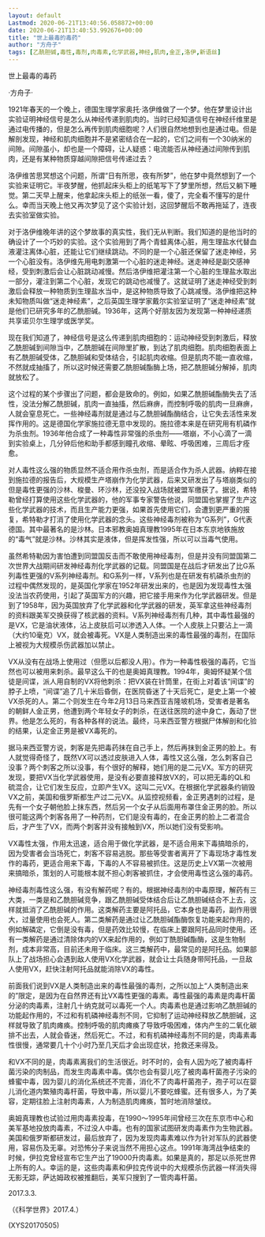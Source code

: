 ```yaml
---
layout: default
Lastmod: 2020-06-21T13:40:56.058872+00:00
date: 2020-06-21T13:40:53.992676+00:00
title: "世上最毒的毒药"
author: "方舟子"
tags: [乙酰胆碱,毒性,毒剂,肉毒素,化学武器,神经,肌肉,金正,洛伊,新语丝]
---
```


世上最毒的毒药

·方舟子·

1921年春天的一个晚上，德国生理学家奥托·洛伊维做了一个梦。他在梦里设计出实验证明神经信号是怎么从神经传递到肌肉的。当时已经知道信号在神经纤维里是通过电传播的，但是怎么再传到肌肉细胞呢？人们很自然地想到也是通过电。但是解剖发现，神经和肌肉细胞并不是紧密结合在一起的，它们之间有一个30纳米的间隙。间隙虽小，却也是一个障碍，让人疑惑：电流能否从神经通过间隙传到肌肉，还是有某种物质穿越间隙把信号传递过去？

洛伊维苦思冥想这个问题，所谓“日有所思，夜有所梦”，他在梦中竟然想到了一个实验来证明它。半夜梦醒，他抓起床头柜上的纸笔写下了梦里所想，然后又躺下睡觉。第二天早上醒来，他拿起床头柜上的纸张一看，傻了，完全看不懂写的是什么。幸而当天晚上他又再次梦见了这个实验计划，这回梦醒后不敢再拖延了，连夜去实验室做实验。

对于洛伊维晚年讲的这个梦故事的真实性，我们无从判断。我们知道的是他当时的确设计了一个巧妙的实验。这个实验用到了两个青蛙离体心脏，用生理盐水代替血液灌注离体心脏，还能让它们继续跳动。不同的是一个心脏还保留了迷走神经，另一个心脏没有。洛伊维先用电刺激第一个心脏的迷走神经。迷走神经是副交感神经，受到刺激后会让心脏跳动减慢。然后洛伊维把灌注第一个心脏的生理盐水取出一部分，灌注到第二个心脏，发现它的跳动也减慢了。这就证明了迷走神经受到刺激后会释放一种物质到生理盐水当中，是这种物质导致了心跳减慢。洛伊维把这种未知物质叫做“迷走神经素”，之后英国生理学家戴尔实验室证明了“迷走神经素”就是他们已研究多年的乙酰胆碱。1936年，这两个好朋友因为发现第一种神经递质共享诺贝尔生理学或医学奖。

现在我们知道了，神经信号是这么传递到肌肉细胞的：运动神经受到刺激后，释放乙酰胆碱到间隙当中，乙酰胆碱在间隙里扩散，到达了肌肉细胞。肌肉细胞表面上有乙酰胆碱受体，乙酰胆碱和受体结合，引起肌肉收缩。但是肌肉不能一直收缩，不然就成抽搐了，所以这时候还需要乙酰胆碱酯酶上场，把乙酰胆碱分解掉，肌肉就放松了。

这个过程的某个步骤出了问题，都会是致命的。例如，如果乙酰胆碱酯酶失去了活性，没法分解乙酰胆碱，肌肉一直抽搐，然后麻痹，而控制呼吸的肌肉一旦麻痹，人就会窒息死亡。一些神经毒剂就是通过与乙酰胆碱酯酶结合，让它失去活性来发挥作用的。这是德国化学家施拉德无意中发现的。施拉德本来是在研究用有机磷作为杀虫剂。1936年他合成了一种毒性非常强的杀虫剂——塔崩，不小心滴了一滴到实验桌上，几分钟后他和助手都感到瞳孔收缩、晕眩、呼吸困难，三周后才痊愈。

对人毒性这么强的物质显然不适合用作杀虫剂，而是适合作为杀人武器。纳粹在接到施拉德的报告后，大规模生产塔崩作为化学武器，后来又研发出了与塔崩类似的但是毒性更强的沙林、梭曼、环沙林，还没投入战场就被盟军缴获了。据说，希特勒曾经打算使用这些化学武器的，他的军事专家警告他说，同盟国也掌握了生产这些化学武器的技术，而且生产能力更强，如果首先使用它们，会遭到更严重的报复，希特勒才打消了使用化学武器的念头。这些神经毒剂被称为“G系列”，G代表德国。其中最著名的是沙林。日本邪教奥姆真理教1995年在日本东京地铁施放的“毒气”就是沙林。沙林其实是液体，但是挥发性强，所以可以当毒气使用。

虽然希特勒因为害怕遭到同盟国反击而不敢使用神经毒剂，但是并没有同盟国第二次世界大战期间研发神经毒剂化学武器的记载。同盟国是在战后才研发出了比G系列毒性更强的V系列神经毒剂。和G系列一样，V系列也是在研发有机磷杀虫剂的过程中偶然发现的，是英国化学家在1952年研发出来的，也是因为发现毒性太强没法当农药使用，引起了英国军方的兴趣，把它接手用来作为化学武器研发。但是到了1958年，因为英国放弃了化学武器和化学武器的研发，英军拿这些神经毒剂的资料跟美军交换获得了核武器的资料。V系列神经毒剂有几种，其中毒性最强的是VX，它是油状液体，沾上皮肤后可以渗透入人体。一个人皮肤上只要沾上一滴（大约10毫克）VX，就会被毒死。VX是人类制造出来的毒性最强的毒剂，在国际上被视为大规模杀伤武器加以禁止。

VX从没有在战场上使用过（但愿以后都没人用）。作为一种毒性极强的毒药，它当然也可以被用来刺杀。最早这么干的也是奥姆真理教。1994年，奥姆怀疑某个信徒是间谍，派人用自制的VX将他刺杀：把VX装在针筒里，在街上对着该“间谍”的脖子上喷，“间谍”追了几十米后昏倒，在医院昏迷了十天后死亡，是史上第一个被VX杀死的人。第二个则发生在今年2月13日马来西亚吉隆坡机场，受害者是著名的朝鲜人金正男，他遭到两个年轻女子的刺杀，在送往医院的途中身亡，轰动了世界。他是怎么死的，有各种各样的说法。最终，马来西亚警方根据尸体解剖和化验的结果，认定金正男是被VX毒死的。

据马来西亚警方说，刺客是先把毒药抹在自己手上，然后再抹到金正男的脸上。有人就觉得奇怪了，既然VX可以透过皮肤进入人体，毒性又这么强，怎么刺客自己没事？两个刺客之所以没事，有个很好的解释，她们用的是二元VX。军方的研究发现，要把VX当化学武器使用，是没有必要直接释放VX的，可以把无毒的QL和硫混合，让它们发生反应，立即产生VX。这叫二元VX。在根据化学武器条约销毁VX之前，美国和俄罗斯都生产过二元VX。从监控视频看，金正男遇刺的过程，是先有一个女子朝他脸上抹东西，然后另一个女子从后面用布罩住金正男的脸。所以很可能这两个刺客各用了一种药剂，它们是没有毒的，在金正男的脸上二者混合后，才产生了VX，而两个刺客并没有接触到VX，所以她们没有受影响。

VX毒性太强，作用太迅速，适合用于做化学武器，是不适合用来下毒搞暗杀的，因为受害者会当场死亡，刺客不容易逃脱。那些等受害者离开了下毒现场才毒性发作的毒药，更适合用来下毒，下毒的人不容易被抓住。这是历史上VX第一次被用来搞暗杀，策划的人可能根本就不担心刺客被抓住，才会使用毒性这么强的毒药。

神经毒剂毒性这么强，有没有解药呢？有的。根据神经毒剂的中毒原理，解药有三大类，一类是和乙酰胆碱竞争，跟乙酰胆碱受体结合后让乙酰胆碱结合不上去，这样就抵消了乙酰胆碱的作用。这类解药主要是阿托品，它本身也是毒药，副作用很大，过量使用也会死人。第二类解药是通过让乙酰胆碱酯酶恢复功能来起作用的，例如解磷定，它倒是没有毒，但是药效比较慢，在临床上要跟阿托品同时使用。还有一类解药是通过清除体内的VX来起作用的，例如丁酰胆碱酯酶，这是生物制剂，成本非常高，目前还未用于临床。这三类解药中，最常见的是阿托品。如果部队上了战场担心会遇到敌人使用VX化学武器，就会让士兵随身带阿托品，一旦敌人使用VX，赶快注射阿托品就能消除VX的毒性。

前面我们说到VX是人类制造出来的毒性最强的毒剂，之所以加上“人类制造出来的”限定，是因为在自然界还有比VX毒性更强的毒素。毒性最强的毒素是肉毒杆菌分泌的肉毒素，注射几十纳克就可以毒死一个人。肉毒素也是通过影响乙酰胆碱的功能起作用的，不过和有机磷神经毒剂不同，它抑制了运动神经释放乙酰胆碱，这样就导致了肌肉瘫痪。控制呼吸的肌肉瘫痪了导致呼吸困难，体内产生的二氧化碳排不出去，人就会昏迷，然后死亡。不过，和有机磷神经毒剂不同的是，肉毒素毒性很慢，通常要几十个小时乃至几天后才会出现症状，抢救还来得及。

和VX不同的是，肉毒素离我们的生活很近。时不时的，会有人因为吃了被肉毒杆菌污染的肉制品，而发生肉毒素中毒。偶尔也会有婴儿吃了被肉毒杆菌孢子污染的蜂蜜中毒，因为婴儿的消化系统还不完善，消化不了肉毒杆菌孢子，孢子可以在婴儿消化道内繁殖肉毒杆菌，导致中毒，所以婴儿不要吃蜂蜜。还有很多人，为了美容，定期往脸上注射肉毒素，人为制造肌肉瘫痪，暂时地消除皱纹。

奥姆真理教也试验过用肉毒素投毒，在1990～1995年间曾经三次在东京市中心和美军基地投放肉毒素，不过没人中毒。也有的国家试图研发肉毒素作为生物武器。美国和俄罗斯都研发过，最后放弃了，因为发现肉毒素难以作为针对军队的武器使用，容易伤及无辜。对恐怖分子来说当然不用担心这点。1991年海湾战争结束的时候，伊拉克曾经宣布它生产出了19000升肉毒素。如果是真的，那足以杀死世界上所有的人。幸运的是，这些肉毒素和伊拉克传说中的大规模杀伤武器一样消失得无影无踪，萨达姆政权被推翻后，美军只搜到了一管肉毒杆菌。

2017.3.3.

（《科学世界》2017.4.）

(XYS20170505)

